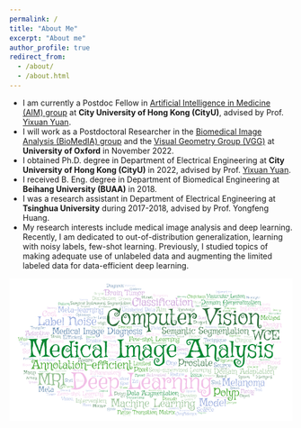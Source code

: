 ```yaml
---
permalink: /
title: "About Me"
excerpt: "About me"
author_profile: true
redirect_from: 
  - /about/
  - /about.html
---
```


* I am currently a Postdoc Fellow in <a href="http://www.ee.cityu.edu.hk/~yxyuan/index.htm" target="_blank">Artificial Intelligence in Medicine (AIM) group</a> at **City University of Hong Kong (CityU)**, advised by Prof. <a href="http://www.ee.cityu.edu.hk/~yxyuan/people/people.htm" target="_blank">Yixuan Yuan</a>.
* I will work as a Postdoctoral Researcher in the <a href="https://eng.ox.ac.uk/biomedical-image-analysis/noble-group/#" target="_blank">Biomedical Image Analysis (BioMedIA) group</a> and the <a href="https://www.robots.ox.ac.uk/~vgg/index.html" target="_blank">Visual Geometry Group (VGG)</a> at **University of Oxford** in November 2022.
* I obtained Ph.D. degree in Department of Electrical Engineering at **City University of Hong Kong (CityU)** in 2022, advised by Prof. <a href="http://www.ee.cityu.edu.hk/~yxyuan/people/people.htm" target="_blank">Yixuan Yuan</a>.
* I received B. Eng. degree in Department of Biomedical Engineering at **Beihang University (BUAA)** in 2018. 
* I was a research assistant in Department of Electrical Engineering at **Tsinghua University** during 2017-2018, advised by Prof. Yongfeng Huang. 
* My research interests include medical image analysis and deep learning. Recently, I am dedicated to out-of-distribution generalization, learning with noisy labels, few-shot learning. Previously, I studied topics of making adequate use of unlabeled data and augmenting the limited labeled data for data-efficient deep learning. 

![Words](https://github.com/Guo-Xiaoqing/Guo-Xiaoqing.github.io/raw/master/images/Word_Art.png)
